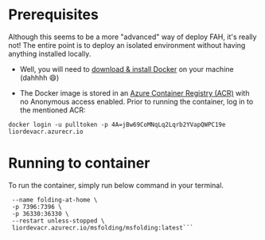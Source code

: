 # Prerequisites

Although this seems to be a more "advanced" way of deploy FAH, it's really not!
The entire point is to deploy an isolated environment without having anything installed locally. 

* Well, you will need to [download & install Docker](https://www.docker.com/products/docker-desktop) on your machine (dahhhh :smile:)

* The Docker image is stored in an [Azure Container Registry (ACR)](https://azure.microsoft.com/en-us/services/container-registry/#security) with no Anonymous access enabled. Prior to running the container, log in to the mentioned ACR:

```docker login -u pulltoken -p 4A=jBw69CoMNqLq2Lqrb2YVapQWPC19e liordevacr.azurecr.io```

# Running to container

To run the container, simply run below command in your terminal.


```docker run \
 --name folding-at-home \
 -p 7396:7396 \
 -p 36330:36330 \
 --restart unless-stopped \
 liordevacr.azurecr.io/msfolding/msfolding:latest```